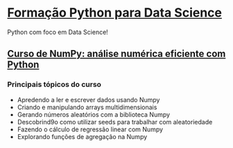 # [Formação Python para Data Science](https://cursos.alura.com.br/formacao-data-science-python)

Python com foco em Data Science!

## [Curso de NumPy: análise numérica eficiente com Python](https://cursos.alura.com.br/course/numpy-analise-numerica-eficiente-pythons)

### Principais tópicos do curso

- Apredendo a ler e escrever dados usando Numpy
- Criando e manipulando arrays multidimensionais
- Gerando números aleatórios com a biblioteca Numpy
- Descobrind9o como utilizar seeds para trabalhar com aleatoriedade
- Fazendo o cálculo de regressão linear com Numpy
- Explorando funções de agregação na Numpy